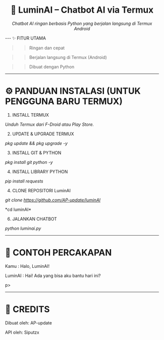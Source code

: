 <h1 align="center">🤖 LuminAI – Chatbot AI via Termux</h1><p align="center"><em>Chatbot AI ringan berbasis Python yang berjalan langsung di Termux Android</em></p>
---

</h1>✨ FITUR UTAMA</h1>

>> Ringan dan cepat

>> Berjalan langsung di Termux (Android)

>> Dibuat dengan Python


---

<h1>⚙️ PANDUAN INSTALASI (UNTUK PENGGUNA BARU TERMUX)</h1>

1. INSTALL TERMUX

*Unduh Termux dari F-Droid atau Play Store.*

2. UPDATE & UPGRADE TERMUX

*pkg update && pkg upgrade -y*

3. INSTALL GIT & PYTHON

*pkg install git python -y*

4. INSTALL LIBRARY PYTHON

*pip install requests*

4. CLONE REPOSITORI LuminAI

*git clone https://github.com/AP-update/luminAI*
<p>*cd luminAI*</p>

6. JALANKAN CHATBOT

*python luminai.py*


---

<h1>💬 CONTOH PERCAKAPAN</h1>

Kamu : Halo, LuminAI!
<p>LuminAI   : Hai! Ada yang bisa aku bantu hari ini?</p>p>


---

<h1>🙌 CREDITS</h1>

Dibuat oleh: AP-update

<p>API oleh: Siputzx</p>


